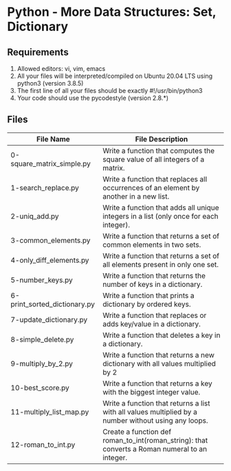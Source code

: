 # Python - More Data Structures: Set, Dictionary

## Requirements
1. Allowed editors: vi, vim, emacs
2. All your files will be interpreted/compiled on Ubuntu 20.04 LTS using python3 (version 3.8.5)
3. The first line of all your files should be exactly #!/usr/bin/python3
4. Your code should use the pycodestyle (version 2.8.\*)

## Files
| File Name | File Description |
|-----------| -----------------|
| 0-square_matrix_simple.py | Write a function that computes the square value of all integers of a matrix. |
| 1-search_replace.py | Write a function that replaces all occurrences of an element by another in a new list. |
| 2-uniq_add.py | Write a function that adds all unique integers in a list (only once for each integer). |
| 3-common_elements.py | Write a function that returns a set of common elements in two sets. |
| 4-only_diff_elements.py | Write a function that returns a set of all elements present in only one set. |
| 5-number_keys.py | Write a function that returns the number of keys in a dictionary. |
| 6-print_sorted_dictionary.py | Write a function that prints a dictionary by ordered keys. |
| 7-update_dictionary.py | Write a function that replaces or adds key/value in a dictionary. |
| 8-simple_delete.py | Write a function that deletes a key in a dictionary. |
| 9-multiply_by_2.py | Write a function that returns a new dictionary with all values multiplied by 2 |
| 10-best_score.py | Write a function that returns a key with the biggest integer value. |
| 11-multiply_list_map.py | Write a function that returns a list with all values multiplied by a number without using any loops. |
| 12-roman_to_int.py | Create a function def roman_to_int(roman_string): that converts a Roman numeral to an integer. |
